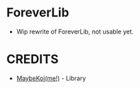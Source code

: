 # ForeverLib

* Wip rewrite of ForeverLib, not usable yet.

# CREDITS

- [MaybeKoi(me!)](https://github.com/MaybeKoi) - Library